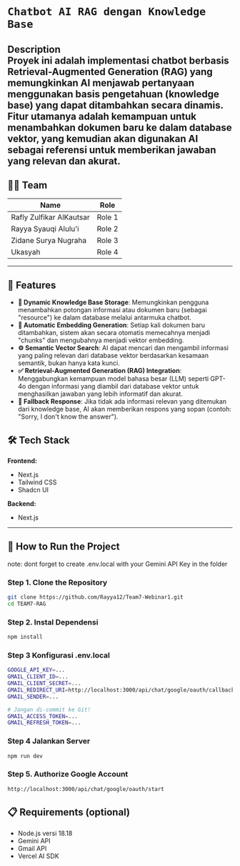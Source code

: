 
# `Chatbot AI RAG dengan Knowledge Base`

**Description**  
Proyek ini adalah implementasi chatbot berbasis Retrieval-Augmented Generation (RAG) yang memungkinkan AI menjawab pertanyaan menggunakan basis pengetahuan (knowledge base) yang dapat ditambahkan secara dinamis. Fitur utamanya adalah kemampuan untuk menambahkan dokumen baru ke dalam database vektor, yang kemudian akan digunakan AI sebagai referensi untuk memberikan jawaban yang relevan dan akurat.
---

## 🧑‍💻 Team


| **Name**                    | **Role**       |
|-----------------------------|----------------|
| Rafly Zulfikar AlKautsar    | Role 1         |
| Rayya Syauqi Alulu'i        | Role 2         |
| Zidane Surya Nugraha        | Role 3         |
| Ukasyah                     | Role 4         |


---

## 🚀 Features
- **🤖 Dynamic Knowledge Base Storage**: Memungkinkan pengguna menambahkan potongan informasi atau dokumen baru (sebagai "resource") ke dalam database melalui antarmuka chatbot.
- **📧 Automatic Embedding Generation**: Setiap kali dokumen baru ditambahkan, sistem akan secara otomatis memecahnya menjadi "chunks" dan mengubahnya menjadi vektor embedding.
- **⚙️ Semantic Vector Search**: AI dapat mencari dan mengambil informasi yang paling relevan dari database vektor berdasarkan kesamaan semantik, bukan hanya kata kunci.
- **✅ Retrieval-Augmented Generation (RAG) Integration**: Menggabungkan kemampuan model bahasa besar (LLM) seperti GPT-4o dengan informasi yang diambil dari database vektor untuk menghasilkan jawaban yang lebih informatif dan akurat.
- **🔐 Fallback Response**: Jika tidak ada informasi relevan yang ditemukan dari knowledge base, AI akan memberikan respons yang sopan (contoh: "Sorry, I don't know the answer").


## 🛠 Tech Stack

**Frontend:**
- Next.js
- Tailwind CSS
- Shadcn UI

**Backend:**
- Next.js

---

## 🚀 How to Run the Project
note: dont forget to create .env.local with your Gemini API Key in the folder

### Step 1. Clone the Repository
```bash
git clone https://github.com/Rayya12/Team7-Webinar1.git
cd TEAM7-RAG
```

### Step 2. Instal Dependensi
```bash
npm install
```

### Step 3 Konfigurasi .env.local
```bash
GOOGLE_API_KEY=...
GMAIL_CLIENT_ID=...
GMAIL_CLIENT_SECRET=...
GMAIL_REDIRECT_URI=http://localhost:3000/api/chat/google/oauth/callback
GMAIL_SENDER=...

# Jangan di-commit ke Git!
GMAIL_ACCESS_TOKEN=...
GMAIL_REFRESH_TOKEN=...
```

### Step 4 Jalankan Server
```bash
npm run dev
```

### Step 5. Authorize Google Account
```bash
http://localhost:3000/api/chat/google/oauth/start
```

## 📋 Requirements (optional)
- Node.js versi 18.18
- Gemini API
- Gmail API
- Vercel AI SDK

